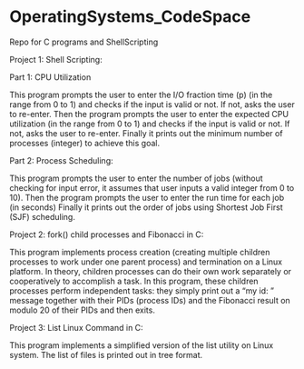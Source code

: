 # OperatingSystems_CodeSpace
Repo for C programs and ShellScripting


Project 1: Shell Scripting:

  Part 1: CPU Utilization
  
  This program prompts the user to enter the I/O fraction time (p) (in the range from 0 to 1)
  and checks if the input is valid or not. If not, asks the user to re-enter.
  Then the program prompts the user to enter the expected CPU utilization (in the range from 0 to 1)
  and checks if the input is valid or not. If not, asks the user to re-enter.
  Finally it prints out the minimum number of processes (integer) to achieve this goal.
  
  Part 2: Process Scheduling:
  
  This program prompts the user to enter the number of jobs (without checking for input error,
  it assumes that user inputs a valid integer from 0 to 10).
  Then the program prompts the user to enter the run time for each job (in seconds)
  Finally it prints out the order of jobs using Shortest Job First (SJF) scheduling.

Project 2: fork() child processes and Fibonacci in C:

This program implements process creation
(creating multiple children processes to work under one parent process) and termination
on a Linux platform. In theory, children processes can do their own work
separately or cooperatively to accomplish a task. In this program, these children
processes perform independent tasks: they simply print out a “my id: ” message together with
their PIDs (process IDs) and the Fibonacci result on modulo 20 of their PIDs and then exits.


Project 3: List Linux Command in C:

This program implements a simplified version of the list
utility on Linux system. The list of files is printed out in tree format.

